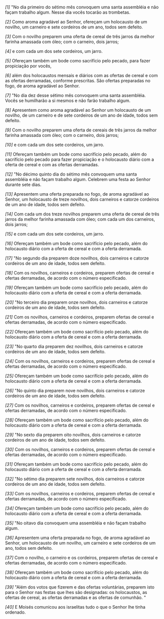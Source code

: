 *[1]* "No dia primeiro do sétimo mês convoquem uma santa assembléia e não façam trabalho algum. Nesse dia vocês tocarão as trombetas.

*[2]* Como aroma agradável ao Senhor, ofereçam um holocausto de um novilho, um carneiro e sete cordeiros de um ano, todos sem defeito.

*[3]* Com o novilho preparem uma oferta de cereal de três jarros da melhor farinha amassada com óleo; com o carneiro, dois jarros;

*[4]* e com cada um dos sete cordeiros, um jarro.

*[5]* Ofereçam também um bode como sacrifício pelo pecado, para fazer propiciação por vocês,

*[6]* além dos holocaustos mensais e diários com as ofertas de cereal e com as ofertas derramadas, conforme prescritas. São ofertas preparadas no fogo, de aroma agradável ao Senhor.

*[7]* "No dia dez desse sétimo mês convoquem uma santa assembléia. Vocês se humilharão a si mesmos e não farão trabalho algum.

*[8]* Apresentem como aroma agradável ao Senhor um holocausto de um novilho, de um carneiro e de sete cordeiros de um ano de idade, todos sem defeito.

*[9]* Com o novilho preparem uma oferta de cereais de três jarros da melhor farinha amassada com óleo; com o carneiro, dois jarros;

*[10]* e com cada um dos sete cordeiros, um jarro.

*[11]* Ofereçam também um bode como sacrifício pelo pecado, além do sacrifício pelo pecado para fazer propiciação e o holocausto diário com a oferta de cereal e com as ofertas derramadas.

*[12]* "No décimo quinto dia do sétimo mês convoquem uma santa assembléia e não façam trabalho algum. Celebrem uma festa ao Senhor durante sete dias.

*[13]* Apresentem uma oferta preparada no fogo, de aroma agradável ao Senhor, um holocausto de treze novilhos, dois carneiros e catorze cordeiros de um ano de idade, todos sem defeito.

*[14]* Com cada um dos treze novilhos preparem uma oferta de cereal de três jarros da melhor farinha amassada com óleo; com cada um dos carneiros, dois jarros;

*[15]* e com cada um dos sete cordeiros, um jarro.

*[16]* Ofereçam também um bode como sacrifício pelo pecado, além do holocausto diário com a oferta de cereal e com a oferta derramada.

*[17]* "No segundo dia preparem doze novilhos, dois carneiros e catorze cordeiros de um ano de idade, todos sem defeito.

*[18]* Com os novilhos, carneiros e cordeiros, preparem ofertas de cereal e ofertas derramadas, de acordo com o número especificado.

*[19]* Ofereçam também um bode como sacrifício pelo pecado, além do holocausto diário com a oferta de cereal e com a oferta derramada.

*[20]* "No terceiro dia preparem onze novilhos, dois carneiros e catorze cordeiros de um ano de idade, todos sem defeito.

*[21]* Com os novilhos, carneiros e cordeiros, preparem ofertas de cereal e ofertas derramadas, de acordo com o número especificado.

*[22]* Ofereçam também um bode como sacrifício pelo pecado, além do holocausto diário com a oferta de cereal e com a oferta derramada.

*[23]* "No quarto dia preparem dez novilhos, dois carneiros e catorze cordeiros de um ano de idade, todos sem defeito.

*[24]* Com os novilhos, carneiros e cordeiros, preparem ofertas de cereal e ofertas derramadas, de acordo com o número especificado.

*[25]* Ofereçam também um bode como sacrifício pelo pecado, além do holocausto diário com a oferta de cereal e com a oferta derramada.

*[26]* "No quinto dia preparem nove novilhos, dois carneiros e catorze cordeiros de um ano de idade, todos sem defeito.

*[27]* Com os novilhos, carneiros e cordeiros, preparem ofertas de cereal e ofertas derramadas, de acordo com o número especificado.

*[28]* Ofereçam também um bode como sacrifício pelo pecado, além do holocausto diário com a oferta de cereal e com a oferta derramada.

*[29]* "No sexto dia preparem oito novilhos, dois carneiros e catorze cordeiros de um ano de idade, todos sem defeito.

*[30]* Com os novilhos, carneiros e cordeiros, preparem ofertas de cereal e ofertas derramadas, de acordo com o número especificado.

*[31]* Ofereçam também um bode como sacrifício pelo pecado, além do holocausto diário com a oferta de cereal e com a oferta derramada.

*[32]* "No sétimo dia preparem sete novilhos, dois carneiros e catorze cordeiros de um ano de idade, todos sem defeito.

*[33]* Com os novilhos, carneiros e cordeiros, preparem ofertas de cereal e ofertas derramadas, de acordo com o número especificado.

*[34]* Ofereçam também um bode como sacrifício pelo pecado, além do holocausto diário com a oferta de cereal e com a oferta derramada.

*[35]* "No oitavo dia convoquem uma assembléia e não façam trabalho algum.

*[36]* Apresentem uma oferta preparada no fogo, de aroma agradável ao Senhor, um holocausto de um novilho, um carneiro e sete cordeiros de um ano, todos sem defeito.

*[37]* Com o novilho, o carneiro e os cordeiros, preparem ofertas de cereal e ofertas derramadas, de acordo com o número especificado.

*[38]* Ofereçam também um bode como sacrifício pelo pecado, além do holocausto diário com a oferta de cereal e com a oferta derramada.

*[39]* "Além dos votos que fizerem e das ofertas voluntárias, preparem isto para o Senhor nas festas que lhes são designadas: os holocaustos, as ofertas de cereal, as ofertas derramadas e as ofertas de comunhão. "

*[40]* E Moisés comunicou aos israelitas tudo o que o Senhor lhe tinha ordenado.

